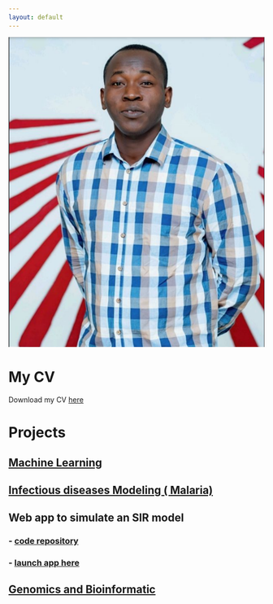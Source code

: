 ```yaml
---
layout: default
---
```


![image](picAIMS.png)

# My CV
Download my CV [here](https://drive.google.com/file/d/1bibd5lA8wqe9od7XY4CWxa3caT_g-IYa/view?usp=sharing)

# Projects

## [Machine Learning](https://github.com/Detagnon2000/Machine-Learning)

## [Infectious diseases Modeling ( Malaria)](https://github.com/Detagnon2000/Infectious-Diseases-Modeling)

## Web app to simulate an SIR model
### - [code repository](https://github.com/Detagnon2000/Shiny-web-app-for-SIR-model-simulation)
### - [launch app here](https://z292kc-bernic-gbaguidi.shinyapps.io/Simulation_SIR_model/)

## [Genomics and Bioinformatic](https://github.com/Detagnon2000/Genomics-and-Bioinformatic)



